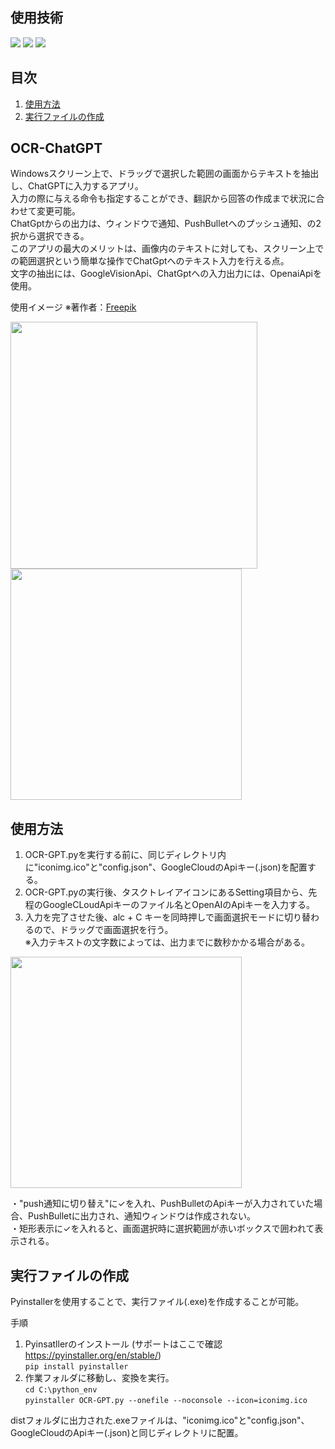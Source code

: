 <div id="top"></div>

## 使用技術
<p style="display: inline">
  <img src="https://img.shields.io/badge/-OpenAI-412991.svg?logo=openai&style=flat&logoColor=white">  <img src="https://img.shields.io/badge/-GoogleCloud-4285F4.svg?logo=googlecloud&style=flat&logoColor=white">  
  <img src="https://img.shields.io/badge/-PushBullet-4AB367.svg?logo=pushbullet&style=flat&logoColor=white">
</p>

## 目次

1. [使用方法](#使用方法)
2. [実行ファイルの作成](#実行ファイルの作成)


## OCR-ChatGPT

Windowsスクリーン上で、ドラッグで選択した範囲の画面からテキストを抽出し、ChatGPTに入力するアプリ。  
入力の際に与える命令も指定することができ、翻訳から回答の作成まで状況に合わせて変更可能。  
ChatGptからの出力は、ウィンドウで通知、PushBulletへのプッシュ通知、の2択から選択できる。  
このアプリの最大のメリットは、画像内のテキストに対しても、スクリーン上での範囲選択という簡単な操作でChatGptへのテキスト入力を行える点。  
文字の抽出には、GoogleVisionApi、ChatGptへの入力出力には、OpenaiApiを使用。  

  
使用イメージ  ※著作者：<a href="https://jp.freepik.com/free-vector/flat-design-order-sign-template-design_32819551.htm#fromView=search&page=2&position=32&uuid=12975173-1155-4ddb-86dc-0ca1bc099bfd">Freepik</a>

<img src="https://github.com/Aburaya5123/OCR-ChatGPT/assets/166899082/c1971c96-54c6-499b-b5d8-90b0ec0a984e" width=395>
<img src="https://github.com/Aburaya5123/OCR-ChatGPT/assets/166899082/7a056e11-0c91-4501-bc16-d14460c22e21" width=370>


##  使用方法

1. OCR-GPT.pyを実行する前に、同じディレクトリ内に"iconimg.ico"と"config.json"、GoogleCloudのApiキー(.json)を配置する。  
2. OCR-GPT.pyの実行後、タスクトレイアイコンにあるSetting項目から、先程のGoogleCLoudApiキーのファイル名とOpenAIのApiキーを入力する。  
3. 入力を完了させた後、alc + C キーを同時押しで画面選択モードに切り替わるので、ドラッグで画面選択を行う。  
※入力テキストの文字数によっては、出力までに数秒かかる場合がある。  

<img src="https://github.com/Aburaya5123/OCR-ChatGPT/assets/166899082/35725bc4-9536-4173-bc82-b8b570ec48ba" width=370>

・"push通知に切り替え"に✓を入れ、PushBulletのApiキーが入力されていた場合、PushBulletに出力され、通知ウィンドウは作成されない。  
・矩形表示に✓を入れると、画面選択時に選択範囲が赤いボックスで囲われて表示される。  



##  実行ファイルの作成

Pyinstallerを使用することで、実行ファイル(.exe)を作成することが可能。  

手順  
1. Pyinsatllerのインストール (サポートはここで確認 https://pyinstaller.org/en/stable/)  
  `pip install pyinstaller`
2. 作業フォルダに移動し、変換を実行。  
   `cd C:\python_env`  
   `pyinstaller OCR-GPT.py --onefile --noconsole --icon=iconimg.ico`  

distフォルダに出力された.exeファイルは、"iconimg.ico"と"config.json"、GoogleCloudのApiキー(.json)と同じディレクトリに配置。  
